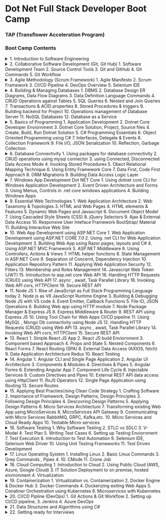 # Dot Net Full Stack Developer Boot Camp 
### TAP (Transflower Acceleration Program)

### Boot Camp Contents

<details>
<summary>1. Introduction to Software Engineering</summary>
    1. Software Development Life Cycle
    2. Software Requirements
    3. Software Requirements Specification
</details>     

<details>
<summary>2. Collaborative Software Development (Git, Git Hub)
        1. Software Development Team
        2. Source Control Tools
        3. Git and GitHub
        4. Git Commands
        5. Git Workflow
</details>


    
<details>
<summary>3.	Agile Methodology (Scrum Framework)
    1. Agile Manifesto
    2. Scrum Framework
    3. CI/CD Pipeline
    4. DevOps Overview
    5. Selenium IDE 
</details>
<details>
<summary>4.	Building & Managing Databases
    1. DBMS
    2. Database Design ER Diagrams, Data Flow Diagrams
    3. Data Definition Language Commands
    4. CRUD Operations against Tables
    5. SQL Queries
    6. Nested and Join Queries
    7. Transactions & ACID properties
    8. Stored Procedures & triggers
    9. Building backend for Project
    10. Operations management of Database Server
    11. NoSQL Databases
    12. Database as a Service
</details>


<details>
<summary>5.	Basics of Programming
    1. Application Development
    2. Dotnet Core Developer Enviornment
    3. Dotnet Core Solution, Project, Source files
    4. Create, Build, Run Dotnet Solution
    5. C# Programming Essentials
    6. Object Oriented Programming using C#
    7. Interfaces, Delegate & Events
    8. Collection Framework
    9. File I/O, JSON Serialization
    10. Reflection, Garbage Collection
</details> 
<details>
<summary>6.	Database Connectivity
    1. Using packages for database connectivity
    2. CRUD operations using mysql connector
    3. using Connected, Disconnected Data Access Mode
    4. Invoking Stored Procedures
    5. Obect Relational Mapping Technique
    6. Using Entity Framework Core
    7. Data First, Code First Approach
    8. ORM Migrations
    9. Building Data Access Logic Layer
</details> 
<details>
<summary>7.	Windows App Development Dot NET Core
    1. Using dotnet core CLI for Windows Application Development
    2. Event Driven Architecture and Forms
    3. Using Menus, Controls in .net core windows applications
    4. Building Windows Apps
</details> 
<details>
<summary>9.	Essential Web Technologies
    1. Web Application Architecture
    2. Web Taxanomy & Topologies
    3. HTML and Web Pages
    4. HTML elements & Features
    5. Dynamic Web Pages and Javascript
    6. Document Object Model
    7. Using Cascaded Style Sheets (CSS)
    8. jQuery Selectors
    9. Ajax & External Data Access
    10. Responsive User Inteface Framework BootStrap/ Material
    11. Building Interactive Web Site
</details> 
<details>
<summary>10.	Web App Development using ASP.NET Core
    1. Web Application Development using ASP.NET CORE 7.0
    2. Using .net CLI for Web Application Development
    3. Building Web App using Razor pages, layouts and C#
    4. Using ASP.NET MVC Framework
    5. ASP.NET Middleware
    6. Using Controllers, Actions & Views
    7. HTML helper functions
    8. State Management in ASP.NET Core
    9. Separation of Concernt, Dependency Injection
    10. Application Repository Pattern
    11. Applying Web Application Security
    12. Filters
    13. Membership and Roles  Management
    14. Javascript Web Token (JWT)
    15. Introduction to asp.net core Web API
    16. Handling HTTP Requests (CRUD) using Web API
    17. async , await, Task Parallel Library 
    18. Invoking Web API cors, HTTPClient
    19. Secure REST API
</details> 
<details>
<summary>11.	Node JS
    1. Rise of JavaScript as Full Stack Programming Language today
    2. Node js as V8 JavaScript Runtime Engine
    3. Building & Debugging Node JS with VS code
    4. Event Emitter, Callback Functions
    5. File IO, JSON Operations
    6. Building Web app using HTTP module 
    7. Node Package Manager & Express JS
    8. Express Middleware & Router
    9. REST API using Express JS
    10. Using Tool Chain for Web Apps CI/CD pipeline
    11. Using MySQL , Mongo Db connectivity using Node JS
    12. Handling HTTP Requests (CRUD) using Web API
    13. async , await, Task Parallel Library 
    14. Invoking Web API cors, HTTPClient
    15. Secure REST API
</details> 
<details>
<summary>13.	React
    1. Simple React JS App
    2. React JS build Enviornment
    3. Component based Approach
    4. Props and State
    5. Nested Components
    6. React Forms 
    7. React Routing (SPA)
    8. External Data Access (AXIOS, fetch)
    9. Data Application Architecture Redux
    10. React Testing
</details>   



<details>
<summary>14.	Angular
    1. Angular CLI and Single Page Application
    2. Angular UI Architecture
    3. Components & Modules
    4. Directives & Pipes
    5. Angular Forms
    6. Extending Angular App 
    7. Component Life Cycle
    8. Injectable Services
    9. Custom Directives and Pipes
    10. External REST API data access using HttpClient
    11. RxJS Operators
    12. Single Page Application using Routing
    13. Secure Routes
     </details>   
<details>
<summary>15.	Applying Best PractiesUsing Clean Code Strategy
    1. Crafting Software
    2. Importance of Framework, Design Patterns, Design Principles
    3. Following Design Principles
    4. Descovring Design Patterns
    5. Applying Design Patterns
    6. Micro Services Architecture 
    7. Transforming existing Web App using MicroServices
    8. MicroServices API Gateway
    9. Communicating with Micro Services RabbitMQ, GRPC, Kafka,etc.
    10. Micro Services and Cloud Ready Apps
    10. Testable Micro services
  </details>   
<details>
<summary>16.	Software Testing
    1. Why Software Testing
    2. STLC vs SDLC
    3. V-Model
    4. Test Plan
    5. Writing Test Cases
    6. Setting up Testing Enviornment 
    7. Test Execution
    8. Introduction to Test Automation
    9. Selenium IDE, Selenium Web Driver
    10. Using Unit Testing Frameworks
    11. Test Driven Development
 </details>   
<details>
<summary>17.	Linux Operating System
    1. Installing Linux
    2. Basic Linux Commands
    3. Grep Commands , Pipes
    4. 
    10. CMode
    11. Crone Job
 </details>   
<details>
<summary>18. Cloud Computing
    1. Introduction to Cloud
	2. Using Public Cloud (AWS, Azure, Google Cloud)
	3. IT Solution Deployment to on premise, hosted environment
    4. Virtualization 
 </details>   
<details>
<summary>19. Containerization
    1. Virtualization vs. Containerization
    2. Docker Engine & Docker Hub
    3. Docker Commands
    4. Dockerizing exiting Web Apps
    5. Conatiner Orchestration using Kubernetes
    6. Microservices with Kubernetes
 </details>   
<details>
<summary>20.	CI/CD Pipline (DevOps)
    1. Git Actions & Git Workflow
    2. Setting up CI/CD pipeline,
    3. Jenkins
    4. Azure DevOps
 </details>   
<details>
<summary>21.	Data Structures and Algorithms using C#
<details>
<summary>
22.	Getting ready for Interviews
 </details>   